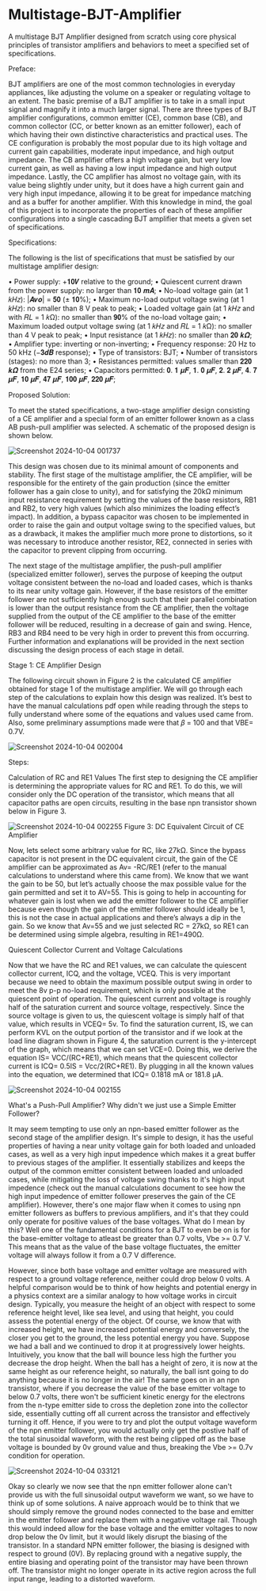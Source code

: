 # Multistage-BJT-Amplifier
A multistage BJT Amplifier designed from scratch using core physical principles of transistor amplifiers and behaviors to meet a specified set of specifications.

Preface:  

BJT amplifiers are one of the most common technologies in everyday appliances, like adjusting the volume on a speaker or regulating voltage to an extent. The basic premise of a BJT amplifier is to take in a small input signal and magnify it into a much larger signal. There are three types of BJT amplifier configurations, common emitter (CE), common base (CB), and common collector (CC, or better known as an emitter follower), each of which having their own distinctive characteristics and practical uses. The CE configuration is probably the most popular due to its high voltage and current gain capabilities, moderate input impedance, and high output impedance. The CB amplifier offers a high voltage gain, but very low current gain, as well as having a low input impedance and high output impedance. Lastly, the CC amplifier has almost no voltage gain, with its value being slightly under unity, but it does have a high current gain and very high input impedance, allowing it to be great for impedance matching and as a buffer for another amplifier. With this knowledge in mind, the goal of this project is to incorporate the properties of each of these amplifier configurations into a single cascading BJT amplifier that meets a given set of specifications.


Specifications: 
 
The following is the list of specifications that must be satisfied by our multistage amplifier design:  

• Power supply: +𝟏𝟎𝑽 relative to the ground;
• Quiescent current drawn from the power supply: no larger than 𝟏𝟎 𝒎𝑨;
• No-load voltage gain (at 1 𝑘𝐻𝑧): |𝑨𝒗𝒐| = 𝟓𝟎 (± 𝟏𝟎%);
• Maximum no-load output voltage swing (at 1 𝑘𝐻𝑧): no smaller than 8 V peak to peak;
• Loaded voltage gain (at 1 𝑘𝐻𝑧 and with 𝑅𝐿 = 1 𝑘Ω): no smaller than 𝟗𝟎% of the no-load
voltage gain;
• Maximum loaded output voltage swing (at 1 𝑘𝐻𝑧 and 𝑅𝐿 = 1 𝑘Ω): no smaller than 4 V peak 
to peak;
• Input resistance (at 1 𝑘𝐻𝑧): no smaller than 𝟐𝟎 𝒌𝜴;
• Amplifier type: inverting or non-inverting;
• Frequency response: 20 Hz to 50 kHz (−𝟑𝒅𝑩 response); 
• Type of transistors: BJT;
• Number of transistors (stages): no more than 3;
• Resistances permitted: values smaller than 𝟐𝟐𝟎 𝒌𝜴 from the E24 series;
• Capacitors permitted: 𝟎. 𝟏 𝝁𝑭, 𝟏. 𝟎 𝝁𝑭, 𝟐. 𝟐 𝝁𝑭, 𝟒. 𝟕 𝝁𝑭, 𝟏𝟎 𝝁𝑭, 𝟒𝟕 𝝁𝑭, 𝟏𝟎𝟎 𝝁𝑭, 𝟐𝟐𝟎 𝝁𝑭;


Proposed Solution: 

To meet the stated specifications, a two-stage amplifier design consisting of a CE amplifier and a special form of an emitter follower known as a class AB push-pull amplifier was selected. A schematic of the proposed design is shown below. 

![Screenshot 2024-10-04 001737](https://github.com/user-attachments/assets/886f6994-f958-47f7-87bf-9ea2ea174dec)

This design was chosen due to its minimal amount of components and stability. The first stage of the multistage amplifier, the CE amplifier, will be responsible for the entirety of the gain production (since the emitter follower has a gain close to unity), and for satisfying the 20kΩ minimum input resistance requirement by setting the values of the base resistors, RB1 and RB2, to very high values (which also minimizes the loading effect’s impact). In addition, a bypass capacitor was chosen to be implemented in order to raise the gain and output voltage swing to the specified values, but as a drawback, it makes the amplifier much more prone to distortions, so it was necessary to introduce another resistor, RE2, connected in series with the capacitor to prevent clipping from occurring.  

The next stage of the multistage amplifier, the push-pull amplifier (specialized emitter follower), serves the purpose of keeping the output voltage consistent between the no-load and loaded cases, which is thanks to its near unity voltage gain. However, if the base resistors of the emitter follower are not sufficiently high enough such that their parallel combination is lower than the output resistance from the CE amplifier, then the voltage supplied from the output of the CE amplifier to the base of the emitter follower will be reduced, resulting in a decrease of gain and swing. Hence, RB3 and RB4 need to be very high in order to prevent this from occurring. Further information and explanations will be provided in the next section discussing the design process of each stage in detail. 


Stage 1: CE Amplifier Design 
 
The following circuit shown in Figure 2 is the calculated CE amplifier obtained for stage 1 of the multistage amplifier. We will go through each step of the calculations to explain how this design was realized. It’s best to have the manual calculations pdf open while reading through the steps to fully understand where some of the equations and values used came from. Also, some preliminary assumptions made were that 𝛽 = 100 and that VBE= 0.7V.

![Screenshot 2024-10-04 002004](https://github.com/user-attachments/assets/c0b1e209-48ea-49fb-8c81-725a323dd9fe)

Steps: 

Calculation of RC and RE1 Values 
The first step to designing the CE amplifier is determining the appropriate values for RC and RE1. To do this, we will consider only the DC operation of the transistor, which means that all capacitor paths are open circuits, resulting in the base npn transistor shown below in Figure 3.  
 
![Screenshot 2024-10-04 002255](https://github.com/user-attachments/assets/561854c7-07d3-4ff0-a2d8-1952605572aa)
Figure 3: DC Equivalent Circuit of CE Amplifier
 
Now, lets select some arbitrary value for RC, like 27kΩ. Since the bypass capacitor is not present in the DC equivalent circuit, the gain of the CE amplifier can be approximated as Av= -RC/RE1 (refer to the manual calculations to understand where this came from). We know that we want the gain to be 50, but let’s actually choose the max possible value for the gain permitted and set it to AV=55. This is going to help in accounting for whatever gain is lost when we add the emitter follower to the CE amplifier because even though the gain of the emitter follower should ideally be 1, this is not the case in actual applications and there’s always a dip in the gain. So we know that Av=55  and we just selected RC = 27kΩ, so RE1 can be determined using simple algebra, resulting in RE1=490Ω.
 
Quiescent Collector Current and Voltage Calculations 

Now that we have the RC and RE1 values, we can calculate the quiescent collector current, ICQ, and the voltage, VCEQ. This is very important because we need to obtain the maximum possible output swing in order to meet the 8v p-p no-load requirement, which is only possible at the quiescent point of operation. The quiescent current and voltage is roughly half of the saturation current and source voltage, respectively. Since the source voltage is given to us, the quiescent voltage is simply half of that value, which results in VCEQ= 5v. To find the saturation current, IS, we can perform KVL on the output portion of the transistor and if we look at the load line diagram shown in Figure 4, the saturation current is the y-intercept of the graph, which means that we can set VCE=0. Doing this, we derive the equation IS= VCC/(RC+RE1), which means that the quiescent collector current is ICQ= 0.5IS = Vcc/2(RC+RE1). By plugging in all the known values into the equation, we determined that ICQ= 0.1818 mA or 181.8 µA.

![Screenshot 2024-10-04 002155](https://github.com/user-attachments/assets/4313c761-f862-4f56-872f-61b7e216ad7e)


What's a Push-Pull Amplifier? Why didn't we just use a Simple Emitter Follower?

It may seem tempting to use only an npn-based emitter follower as the second stage of the amplifier design. It's simple to design, it has the useful properties of having a near unity voltage gain for both loaded and unloaded cases, as well as a very high input impedence which makes it a great buffer to previous stages of the amplifier. It essentially stabilizes and keeps the output of the common emitter consistent between loaded and unloaded cases, while mitigating the loss of voltage swing thanks to it's high input impedence (check out the manual calculations document to see how the high input impedence of emitter follower preserves the gain of the CE amplifier). However, there's one major flaw when it comes to using npn emitter followers as buffers to previous amplifiers, and it's that they could only operate for positive values of the base voltages. What do I mean by this? Well one of the fundamental conditions for a BJT to even be on is for the base-emitter voltage to atleast be greater than 0.7 volts, Vbe >= 0.7 V. This means that as the value of the base voltage fluctuates, the emitter voltage will always follow it from a 0.7 V difference. 

However, since both base voltage and emitter voltage are measured with respect to a ground voltage reference, neither could drop below 0 volts. A helpful comparison would be to think of how heights and potential energy in a physics context are a similar analogy to how voltage works in circuit design. Typically, you measure the height of an object with respect to some reference height level, like sea level, and using that height, you could assess the potential energy of the object. Of course, we know that with increased height, we have increased potential energy and conversely, the closer you get to the ground, the less potential energy you have. Suppose we had a ball and we continued to drop it at progressively lower heights. Intuitively, you know that the ball will bounce less high the further you decrease the drop height. When the ball has a height of zero, it is now at the same height as our reference height, so naturally, the ball isnt going to do anything because it is no longer in the air! The same goes on in an npn transistor, where if you decrease the value of the base emitter voltage to below 0.7 volts, there won't be sufficient kinetic energy for the electrons from the n-type emitter side to cross the depletion zone into the collector side, essentially cutting off all current across the transistor and effectively turning it off. Hence, if you were to try and plot the output voltage waveform of the npn emitter follower, you would actually only get the postive half of the total sinusoidal waveform, with the rest being clipped off as the base voltage is bounded by 0v ground value and thus, breaking the Vbe >= 0.7v condition for operation.

![Screenshot 2024-10-04 033121](https://github.com/user-attachments/assets/fd2bd590-3d6a-4bf4-b02b-f2cb9d73d687)

Okay so clearly we now see that the npn emitter follower alone can't provide us with the full sinusoidal output waveform we want, so we have to think up of some solutions. A naive approach would be to think that we should simply remove the ground nodes connected to the base and emitter in the emitter follower and replace them with a negative voltage rail. Though this would indeed allow for the base voltage and the emitter voltages to now drop below the 0v limit, but it would likely disrupt the biasing of the transistor. In a standard NPN emitter follower, the biasing is designed with respect to ground (0V). By replacing ground with a negative supply, the entire biasing and operating point of the transistor may have been thrown off. The transistor might no longer operate in its active region across the full input range, leading to a distorted waveform.


